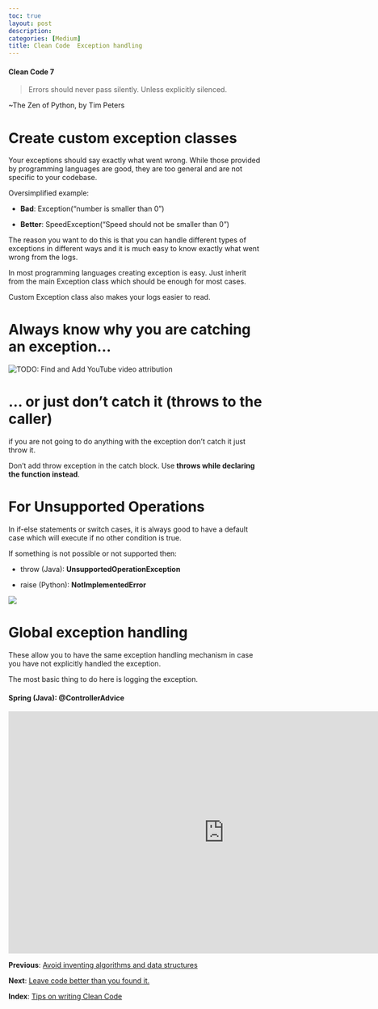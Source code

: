 ```yaml
---
toc: true
layout: post
description: 
categories: [Medium]
title: Clean Code  Exception handling
---
```


#### Clean Code 7

> Errors should never pass silently.
> Unless explicitly silenced.

~The Zen of Python, by Tim Peters

# Create custom exception classes

Your exceptions should say exactly what went wrong. While those provided by programming languages are good, they are too general and are not specific to your codebase.

Oversimplified example:

- **Bad**: Exception(“number is smaller than 0”)

- **Better**: SpeedException(“Speed should not be smaller than 0”)

The reason you want to do this is that you can handle different types of exceptions in different ways and it is much easy to know exactly what went wrong from the logs.

In most programming languages creating exception is easy. Just inherit from the main Exception class which should be enough for most cases.

Custom Exception class also makes your logs easier to read.

# Always know why you are catching an exception…

![TODO: Find and Add YouTube video attribution](https://cdn-images-1.medium.com/max/NaN/1*TSxPWO8dN25_8Ene0JolFw.png)

# … or just don’t catch it (throws to the caller)

if you are not going to do anything with the exception don’t catch it just throw it.

Don’t add throw exception in the catch block. Use **throws while declaring the function instead**.

# For Unsupported Operations

In if-else statements or switch cases, it is always good to have a default case which will execute if no other condition is true.

If something is not possible or not supported then:

- throw (Java): **UnsupportedOperationException**

- raise (Python): **NotImplementedError**

![](https://cdn-images-1.medium.com/max/2828/1*Q7ArGGEhErofesOMdg37BA.png)

# Global exception handling

These allow you to have the same exception handling mechanism in case you have not explicitly handled the exception.

The most basic thing to do here is logging the exception.

#### Spring (Java): @ControllerAdvice

<iframe
                width="854"
                height="480"
                src="https://cdn.embedly.com/widgets/media.html?src=https%3A%2F%2Fwww.youtube.com%2Fembed%2FyIr5iNIXJjo%3Ffeature%3Doembed&url=https%3A%2F%2Fwww.youtube.com%2Fwatch%3Fv%3DyIr5iNIXJjo&image=https%3A%2F%2Fi.ytimg.com%2Fvi%2FyIr5iNIXJjo%2Fhqdefault.jpg&key=a19fcc184b9711e1b4764040d3dc5c07&type=text%2Fhtml&schema=youtube"
                frameborder="0"
                allow="accelerometer; autoplay; encrypted-media; gyroscope; picture-in-picture"
                allowfullscreen
              ></iframe>

**Previous**: [Avoid inventing algorithms and data structures](https://medium.com/p/43dfcff10bcd)

**Next**: [Leave code better than you found it.](https://medium.com/p/604c7e06235d/)

**Index**: [Tips on writing Clean Code](https://medium.com/p/30d717f32ae4)